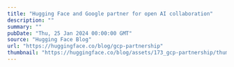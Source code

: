 ```yaml
---
title: "Hugging Face and Google partner for open AI collaboration"
description: ""
summary: ""
pubDate: "Thu, 25 Jan 2024 00:00:00 GMT"
source: "Hugging Face Blog"
url: "https://huggingface.co/blog/gcp-partnership"
thumbnail: "https://huggingface.co/blog/assets/173_gcp-partnership/thumbnail.jpg"
---
```


